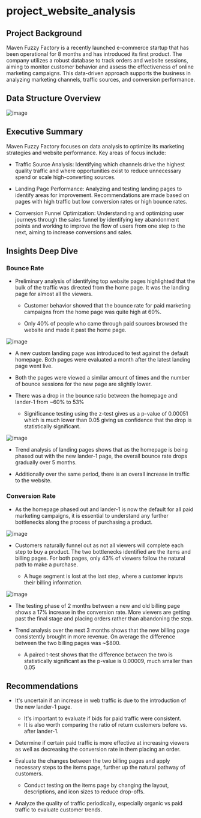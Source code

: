 # project_website_analysis

## Project Background

Maven Fuzzy Factory is a recently launched e-commerce startup that has been operational for 8 months and has introduced its first product. The company utilizes a robust database to track orders and website sessions, aiming to monitor customer behavior and assess the effectiveness of online marketing campaigns. This data-driven approach supports the business in analyzing marketing channels, traffic sources, and conversion performance.

## Data Structure Overview

![image](https://github.com/user-attachments/assets/8928cef5-7579-4f22-8583-261bc8b530c6)

## Executive Summary

Maven Fuzzy Factory focuses on data analysis to optimize its marketing strategies and website performance. 
Key areas of focus include:
* Traffic Source Analysis: Identifying which channels drive the highest quality traffic and where opportunities exist to reduce unnecessary spend or scale high-converting sources.

* Landing Page Performance: Analyzing and testing landing pages to identify areas for improvement. Recommendations are made based on pages with high traffic but low conversion rates or high bounce rates.

* Conversion Funnel Optimization: Understanding and optimizing user journeys through the sales funnel by identifying key abandonment points and working to improve the flow of users from one step to the next, aiming to increase conversions and sales.

## Insights Deep Dive

### Bounce Rate

* Preliminary analysis of identifying top website pages highlighted that the bulk of the traffic was directed from the home page. It was the landing page for almost all the viewers.
  
  * Customer behavior showed that the bounce rate for paid marketing campaigns from the home page was quite high at 60%.
    
  *  Only 40% of people who came through paid sources browsed the website and made it past the home page.

![image](https://github.com/user-attachments/assets/1b432597-08cf-4776-b976-66c95ee867f8)

* A new custom landing page was introduced to test against the default homepage. Both pages were evaluated a month after the latest landing page went live.

* Both the pages were viewed a similar amount of times and the number of bounce sessions for the new page are slightly lower.

* There was a drop in the bounce ratio between the homepage and lander-1 from ~60% to 53%
  
  * Significance testing using the z-test gives us a p-value of 0.00051 which is much lower than 0.05 giving us confidence that the drop is statistically significant.

![image](https://github.com/user-attachments/assets/0e551f96-c139-4200-8b40-89198fe32a95)

* Trend analysis of landing pages shows that as the homepage is being phased out with the new lander-1 page, the overall bounce rate drops gradually over 5 months.

* Additionally over the same period, there is an overall increase in traffic to the website.

### Conversion Rate

* As the homepage phased out and lander-1 is now the default for all paid marketing campaigns, it is essential to understand any further bottlenecks along the process of purchasing a product.

![image](https://github.com/user-attachments/assets/c50d98ec-4f18-4179-8958-7e0ecf4123ed)

* Customers naturally funnel out as not all viewers will complete each step to buy a product. The two bottlenecks identified are the items and billing pages. For both pages, only 43% of viewers follow the natural path to make a purchase.

  * A huge segment is lost at the last step, where a customer inputs their billing information.

![image](https://github.com/user-attachments/assets/707c228a-0e03-415b-b651-ee58353ab45a)

* The testing phase of 2 months between a new and old billing page shows a 17% increase in the conversion rate. More viewers are getting past the final stage and placing orders rather than abandoning the step.
         
* Trend analysis over the next 3 months shows that the new billing page consistently brought in more revenue. On average the difference between the two billing pages was ~$800.
    *   A paired t-test shows that the difference between the two is statistically significant as the p-value is 0.00009, much smaller than 0.05


## Recommendations

* It's uncertain if an increase in web traffic is due to the introduction of the new lander-1 page.
    * It's important to evaluate if bids for paid traffic were consistent.
    * It is also worth comparing the ratio of return customers before vs. after lander-1.

* Determine if certain paid traffic is more effective at increasing viewers as well as decreasing the conversion rate in them placing an order. 

*  Evaluate the changes between the two billing pages and apply necessary steps to the items page, further up the natural pathway of customers.
    *  Conduct testing on the items page by changing the layout, descriptions, and icon sizes to reduce drop-offs.

 * Analyze the quality of traffic periodically, especially organic vs paid traffic to evaluate customer trends. 














